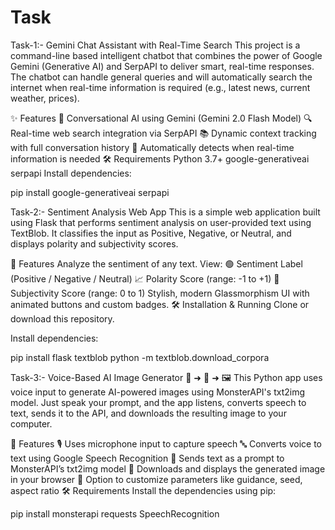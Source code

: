 # Task
Task-1:-
 Gemini Chat Assistant with Real-Time Search
This project is a command-line based intelligent chatbot that combines the power of Google Gemini (Generative AI) and SerpAPI to deliver smart, real-time responses. The chatbot can handle general queries and will automatically search the internet when real-time information is required (e.g., latest news, current weather, prices).

✨ Features
🧠 Conversational AI using Gemini (Gemini 2.0 Flash Model)
🔍 Real-time web search integration via SerpAPI
📚 Dynamic context tracking with full conversation history
🔄 Automatically detects when real-time information is needed
🛠 Requirements
Python 3.7+
google-generativeai
serpapi
Install dependencies:

pip install google-generativeai serpapi

Task-2:-
 Sentiment Analysis Web App
This is a simple web application built using Flask that performs sentiment analysis on user-provided text using TextBlob. It classifies the input as Positive, Negative, or Neutral, and displays polarity and subjectivity scores.

🚀 Features
Analyze the sentiment of any text.
View:
🟢 Sentiment Label (Positive / Negative / Neutral)
📈 Polarity Score (range: -1 to +1)
🧠 Subjectivity Score (range: 0 to 1)
Stylish, modern Glassmorphism UI with animated buttons and custom badges.
🛠️ Installation & Running
Clone or download this repository.

Install dependencies:

pip install flask textblob
python -m textblob.download_corpora

Task-3:-
 Voice-Based AI Image Generator 🎤 ➜ 🧠 ➜ 🖼️
This Python app uses voice input to generate AI-powered images using MonsterAPI's txt2img model. Just speak your prompt, and the app listens, converts speech to text, sends it to the API, and downloads the resulting image to your computer.

🎯 Features
🎙️ Uses microphone input to capture speech
🔤 Converts voice to text using Google Speech Recognition
🧠 Sends text as a prompt to MonsterAPI’s txt2img model
🌄 Downloads and displays the generated image in your browser
🧾 Option to customize parameters like guidance, seed, aspect ratio
🛠️ Requirements
Install the dependencies using pip:

pip install monsterapi requests SpeechRecognition
